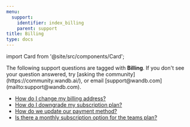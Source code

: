 ```yaml
---
menu:
  support:
    identifier: index_billing
    parent: support
title: Billing
type: docs
---
```


import Card from '@site/src/components/Card';

<Card className="card-support-index">
  <p>The following support questions are tagged with <b>Billing</b>. If you don't see 
your question answered, try [asking the community](https://community.wandb.ai/), 
or email [support@wandb.com](mailto:support@wandb.com).</p>
</Card>

- [How do I change my billing address?](change_billing_address.md)
- [How do I downgrade my subscription plan?](downgrade_subscription_plan.md)
- [How do we update our payment method?](update_payment_method.md)
- [Is there a monthly subscription option for the teams plan?](monthly_subscription_option_teams_plan.md)